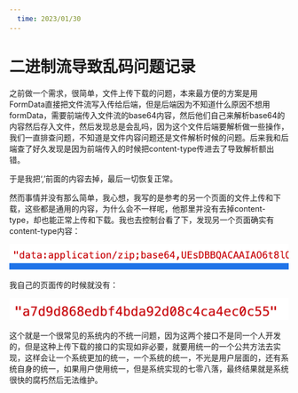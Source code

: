 ```yaml
---
  time: 2023/01/30
---
```

# 二进制流导致乱码问题记录

之前做一个需求，很简单，文件上传下载的问题，本来最方便的方案是用FormData直接把文件流写入传给后端，但是后端因为不知道什么原因不想用formData，需要前端传入文件流的base64内容，然后他们自己来解析base64的内容然后存入文件，然后发现总是会乱吗，因为这个文件后端要解析做一些操作，我们一直排查问题，不知道是文件内容问题还是文件解析时候的问题。后来我和后端查了好久发现是因为前端传入的时候把content-type传进去了导致解析额出错。

于是我把‘,’前面的内容去掉，最后一切恢复正常。

然而事情并没有那么简单，我心想，我写的是参考的另一个页面的文件上传和下载，这些都是通用的内容，为什么会不一样呢，他那里并没有去掉content-type，却也能正常上传和下载。我也去控制台看了下，发现另一个页面确实有content-type内容：

![image.png](./assets/image-20230130171253914.png)

我自己的页面传的时候就没有：

![image.png](./assets/image-20230130171852615.png)

这个就是一个很常见的系统内的不统一问题，因为这两个接口不是同一个人开发的，但是这种上传下载的接口的实现如非必要，就要用统一的一个公共方法去实现，这样会让一个系统更加的统一，一个系统的统一，不光是用户层面的，还有系统自身的统一，如果用户使用统一，但是系统实现的七零八落，最终结果就是系统很快的腐朽然后无法维护。
